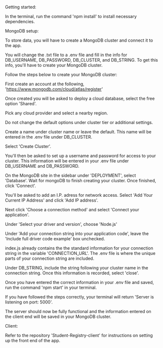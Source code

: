 Getting started:

In the terminal, run the command 'npm install' to install necessary dependencies.

MongoDB setup:

To store data, you will have to create a MongoDB cluster and connect it to the app.

You will change the .txt file to a .env file and fill in the info for DB_USERNAME, DB_PASSWORD, DB_CLUSTER, and DB_STRING. To get this info, you'll have to create your MongoDB cluster.

Follow the steps below to create your MongoDB cluster:

First create an account at the following, 'https://www.mongodb.com/cloud/atlas/register'

Once created you will be asked to deploy a cloud database, select the free option 'Shared'.

Pick any cloud provider and select a nearby region. 

Do not change the default options under cluster tier or additional settings.

Create a name under cluster name or leave the default. This name will be entered in the .env file under DB_CLUSTER.

Select 'Create Cluster'.

You'll then be asked to set up a username and password for access to your cluster. This information will be entered in your .env file under DB_USERNAME and DB_PASSWORD.

On the MongoDB site in the sidebar under 'DEPLOYMENT', select 'Database'. Wait for mongoDB to finish creating your cluster. Once finished, click 'Connect'.

You'll be asked to add an I.P. adress for network access. Select 'Add Your Current IP Address' and click 'Add IP address'.

Next click 'Choose a connection method' and select 'Connect your application'.

Under 'Select your driver and version', choose 'Node.js'

Under 'Add your connection string into your application code', leave the 'Include full driver code example' box unchecked.

index.js already contains the the standard information for your connection string in the variable 'CONNECTION_URL'. The .env file is where the unique parts of your connection string are included.

Under DB_STRING, include the string following your cluster name in the connection string. Once this information is recorded, select 'close'.

Once you have entered the correct information in your .env file and saved, run the command 'npm start' in your terminal.

If you have followed the steps correctly, your terminal will return 'Server is listening on port: 5000'.

The server should now be fully functional and the information entered on the client end will be saved in your MongoDB cluster.

Client:

Refer to the repository 'Student-Registry-client' for instructions on setting up the front end of the app.